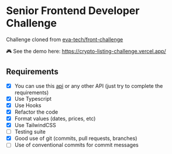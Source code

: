 # Senior Frontend Developer Challenge

Challenge cloned from [eva-tech/front-challenge](https://github.com/eva-tech/front-challenge)

🎮 See the demo here: https://crypto-listing-challenge.vercel.app/

## Requirements
- [X] You can use this [api](https://min-api.cryptocompare.com/) or any other API (just try to complete the requirements)
- [X] Use Typescript
- [X] Use Hooks
- [X] Refactor the code
- [X] Format values (dates, prices, etc)
- [X] Use TailwindCSS
- [ ] Testing suite
- [X] Good use of git (commits, pull requests, branches)
- [ ] Use of conventional commits for commit messages
